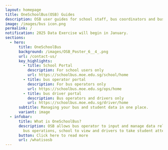 ```yaml
---
layout: homepage
title: OneSchoolBus(OSB) Guides
description: OSB user guides for school staff, bus coordinators and bus drivers.
image: /images/bus icon.png
permalink: /
notification: 2025 Data Exercise will begin in January.
sections:
  - hero:
      title: OneSchoolBus
      background: /images/OSB_Poster_6__4_.png
      url: /contact-us/
      key_highlights:
        - title: School Portal
          description: For school users only
          url: https://schoolbus.moe.edu.sg/school/home
        - title: bus operator portal
          description: For bus operators only
          url: https://schoolbus.moe.edu.sg/ops/home
        - title: bus driver portal
          description: Bus operators and drivers only
          url: https://schoolbus.moe.edu.sg/driver/home
      subtitle: Managing your bus and student data in one place.
      variant: image
  - infobar:
      title: What is OneSchoolBus?
      description: OSB allows bus operator to input and manage data relating to school
        bus operations, school to view and drivers to take student attendance.
      button: Click here to read more
      url: /whatisosb
---
```

